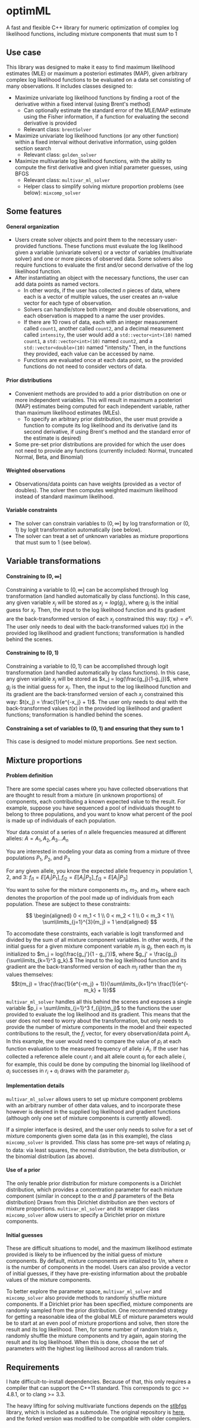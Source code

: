 # optimML
A fast and flexible C++ library for numeric optimization of complex log likelihood functions, including mixture components that must sum to 1

## Use case
This library was designed to make it easy to find maximum likelihood estimates (MLE) or maximum a posteriori estimates (MAP), given arbitrary complex log likelihood functions to be evaluated on a data set consisting of many observations. It includes classes designed to:
* Maximize univariate log likelihood functions by finding a root of the derivative within a fixed interval (using Brent's method)
  * Can optionally estimate the standard error of the MLE/MAP estimate using the Fisher information, if a function for evaluating the second derivative is provided
  * Relevant class: `brentSolver`
* Maximize univariate log likelihood functions (or any other function) within a fixed interval without derivative information, using golden section search
   * Relevant class: `golden_solver`
* Maximize multivariate log likelihood functions, with the ability to compute the first derivative and given initial parameter guesses, using BFGS
   * Relevant class: `multivar_ml_solver`
   * Helper class to simplify solving mixture proportion problems (see below): `mixcomp_solver`
     
## Some features

#### General organization
* Users create solver objects and point them to the necessary user-provided functions. These functions must evaluate the log likelihood given a variable (univariate solvers) or a vector of variables (multivariate solver) and one or more pieces of observed data. Some solvers also require functions to evaluate the first and/or second derivative of the log likelihood function.
* After instantiating an object with the necessary functions, the user can add data points as named vectors.
   * In other words, if the user has collected $n$ pieces of data, where each is a vector of multiple values, the user creates an $n$-value vector for each type of observation.
   * Solvers can handle/store both integer and double observations, and each observation is mapped to a name the user provides.
   * If there are 10 rows of data, each with an integer measurement called `count1`, another called `count2`, and a decimal measurement called `intensity`, the user would add a `std::vector<int>(10)` named `count1`, a `std::vector<int>(10)` named `count2`, and a `std::vector<double>(10)` named "intensity." Then, in the functions they provided, each value can be accessed by name.
   * Functions are evaluated once at each data point, so the provided functions do not need to consider vectors of data.

#### Prior distributions
* Convenient methods are provided to add a prior distribution on one or more independent variables. This will result in maximum a posteriori (MAP) estimates being computed for each independent variable, rather than maximum likelihood estimates (MLEs).
   * To specify an arbitrary prior distribution, the user must provide a function to compute its log likelihood and its derivative (and its second derivative, if using Brent's method and the standard error of the estimate is desired)
* Some pre-set prior distributions are provided for which the user does not need to provide any functions (currently included: Normal, truncated Normal, Beta, and Binomial)

#### Weighted observations
* Observations/data points can have weights (provided as a vector of doubles). The solver then computes weighted maximum likelihood instead of standard maximum likelihood.

#### Variable constraints
* The solver can constrain variables to $(0, \infty]$ by log transformation or $(0,1)$ by logit transformation automatically (see below).
* The solver can treat a set of unknown variables as mixture proportions that must sum to 1 (see below).

## Variable transformations

#### Constraining to $(0,\infty]$

Constraining a variable to $(0, \infty]$ can be accomplished through log transformation (and handled automatically by class functions). In this case, any given variable $x_j$ will be stored as $x_j = log(g_j)$, where $g_j$ is the initial guess for $x_j$. Then, the input to the log likelihood function and its gradient are the back-transformed version of each $x_j$ constrained this way: $t(x_j) = e^{x_j}$. The user only needs to deal with the back-transformed values $t(x)$ in the provided log likelihood and gradient functions; transformation is handled behind the scenes.

#### Constraining to $(0,1)$

Constraining a variable to $(0,1)$ can be accomplished through logit transformation (and handled automatically by class functions). In this case, any given variable $x_j$ will be stored as $x_j = log(\frac{g_j}{1-g_j})$, where $g_j$ is the initial guess for $x_j$. Then, the input to the log likelihood function and its gradient are the back-transformed version of each $x_j$ constrained this way: $t(x_j) = \frac{1}{e^{-x_j} + 1}$. The user only needs to deal with the back-transformed values $t(x)$ in the provided log likelihood and gradient functions; transformation is handled behind the scenes.

#### Constraining a set of variables to $(0,1)$ and ensuring that they sum to 1

This case is designed to model mixture proportions. See next section.

## Mixture proportions

#### Problem definition
There are some special cases where you have collected observations that are thought to result from a mixture (in unknown proportions) of components, each contributing a known expected value to the result. For example, suppose you have sequenced a pool of individuals thought to belong to three populations, and you want to know what percent of the pool is made up of individuals of each population. 

Your data consist of a series of $n$ allele frequencies measured at different alleles: $A = A_1, A_2, A_3 ... A_n$

You are interested in modeling your data as coming from a mixture of three populations $P_1$, $P_2$, and $P_3$

For any given allele, you know the expected allele frequency in population 1, 2, and 3: $f_{i1} = E[A_i | P_1], f_{i2} = E[A_i | P_2], f_{i3} = E[A_i | P_3]$

You want to solve for the mixture components $m_1$, $m_2$, and $m_3$, where each denotes the proportion of the pool made up of individuals from each population. These are subject to these constraints: 

$$
\begin{aligned}
0 < m_1 < 1 \\
0 < m_2 < 1 \\
0 < m_3 < 1 \\
\sum\limits_{j=1}^{3}(m_j) = 1
\end{aligned}
$$

To accomodate these constraints, each variable is logit transformed and divided by the sum of all mixture component variables. In other words, if the initial guess for a given mixture component variable $m_j$ is $g_j$, then each $m_j$ is initialized to $m_j = log(\frac{g_j'}{1 - g_j'})$, where $g_j' = \frac{g_j}{\sum\limits_{k=1}^3 g_k}.$ The input to the log likelihood function and its gradient are the back-transformed version of each $m_j$ rather than the $m_j$ values themselves: $$t(m_j) = \frac{\frac{1}{e^{-m_j} + 1}}{\sum\limits_{k=1}^n \frac{1}{e^{-m_k} + 1}}$$

`multivar_ml_solver` handles all this behind the scenes and exposes a single variable $p_i = \sum\limits_{j=1}^3 f_{ij}t(m_j)$ to the functions the user provided to evaluate the log likelihood and its gradient. This means that the user does not need to worry about the transformation, but only needs to provide the number of mixture components in the model and their expected contributions to the result, the $f_i$ vector, for every observation/data point $A_i$. In this example, the user would need to compare the value of $p_i$ at each function evaluation to the measured frequency of allele $i$ $A_i$. If the user has collected a reference allele count $r_i$ and alt allele count $a_i$ for each allele $i$, for example, this could be done by computing the binomial log likelihood of $a_i$ successes in $r_i + a_i$ draws with the parameter $p_i$.

#### Implementation details
`multivar_ml_solver` allows users to set up mixture component problems with an arbitrary number of other data values, and to incorporate these however is desired in the supplied log likelihood and gradient functions (although only one set of mixture components is currently allowed).

If a simpler interface is desired, and the user only needs to solve for a set of mixture components given some data (as in this example), the class `mixcomp_solver` is provided. This class has some pre-set ways of relating $p_i$ to data: via least squares, the normal distribution, the beta distribution, or the binomial distribution (as above).

#### Use of a prior
The only tenable prior distribution for mixture components is a Dirichlet distribution, which provides a concentration parameter for each mixture component (similar in concept to the $\alpha$ and $\beta$ parameters of the Beta distribution) Draws from this Dirichlet distribution are then vectors of mixture proportions. `multivar_ml_solver` and its wrapper class `mixcomp_solver` allow users to specify a Dirichlet prior on mixture components. 

#### Initial guesses
These are difficult situations to model, and the maximum likelihood estimate provided is likely to be influenced by the initial guess of mixture components. By default, mixture components are intialized to $1/n$, where $n$ is the number of components in the model. Users can also provide a vector of initial guesses, if they have pre-existing information about the probable values of the mixture components.

To better explore the parameter space, `multivar_ml_solver` and `mixcomp_solver` also provide methods to randomly shuffle mixture components. If a Dirichlet prior has been specified, mixture components are randomly sampled from the prior distribution. One recommended strategy for getting a reasonable idea of the global MLE of mixture parameters would be to start at an even pool of mixture proportions and solve, then store the result and its log likelihood. Then, for some number of random trials $n$, randomly shuffle the mixture components and try again, again storing the result and its log likelihood. When this is done, choose the set of parameters with the highest log likelihood across all random trials.

## Requirements
I hate difficult-to-install dependencies. Because of that, this only requires a compiler that can support the C++11 standard. This corresponds to gcc >= 4.8.1, or to clang >= 3.3. 

The heavy lifting for solving multivariate functions depends on the [stlbfgs](https://github.com/nkschaefer/stlbfgs) library, which is included as a submodule. The original repository is [here](https://github.com/ultimaille/stlbfgs), and the forked version was modified to be compatible with older compilers. 

